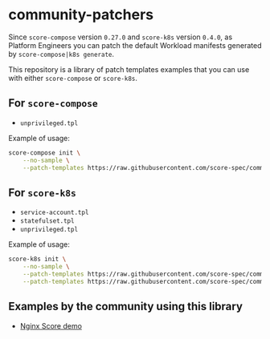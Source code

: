 # community-patchers

Since `score-compose` version `0.27.0` and `score-k8s` version `0.4.0`, as Platform Engineers you can patch the default Workload manifests generated by `score-compose|k8s generate`.

This repository is a library of patch templates examples that you can use with either `score-compose` or `score-k8s`.

## For `score-compose`

- `unprivileged.tpl`

Example of usage:
```bash
score-compose init \
    --no-sample \
    --patch-templates https://raw.githubusercontent.com/score-spec/community-patchers/refs/heads/main/score-compose/service-account.tpl \
```

## For `score-k8s`

- `service-account.tpl`
- `statefulset.tpl`
- `unprivileged.tpl`

Example of usage:
```bash
score-k8s init \
    --no-sample \
    --patch-templates https://raw.githubusercontent.com/score-spec/community-patchers/refs/heads/main/score-k8s/unprivileged.tpl \
    --patch-templates https://raw.githubusercontent.com/score-spec/community-patchers/refs/heads/main/score-k8s/service-account.tpl
```

## Examples by the community using this library

- [Nginx Score demo](https://github.com/mathieu-benoit/nginx-score-demo)
